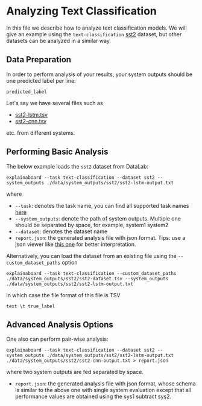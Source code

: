 # Analyzing Text Classification

In this file we describe how to analyze text classification models.
We will give an example using the `text-classification` [sst2](https://github.com/ExpressAI/ExplainaBoard/tree/main/data/datasets/sst2) dataset, but other datasets
can be analyzed in a similar way.

## Data Preparation

In order to perform analysis of your results, your system outputs should be one
predicted label per line:

```
predicted_label
```

Let's say we have several files such as 
* [sst2-lstm.tsv](https://github.com/neulab/ExplainaBoard/blob/main/data/system_outputs/sst2/sst2-lstm-output.txt) 
* [sst2-cnn.tsv](https://github.com/neulab/ExplainaBoard/blob/main/data/system_outputs/sst2/sst2-cnn-output.txt)

etc. from different systems.


## Performing Basic Analysis

The below example loads the `sst2` dataset from DataLab:
```shell
explainaboard --task text-classification --dataset sst2 --system_outputs ./data/system_outputs/sst2/sst2-lstm-output.txt
```

where
* `--task`: denotes the task name, you can find all supported task names [here](https://github.com/neulab/ExplainaBoard/blob/main/docs/cli_interface.md)
* `--system_outputs`: denote the path of system outputs. Multiple one should be
  separated by space, for example, system1 system2
* `--dataset`: denotes the dataset name
* `report.json`: the generated analysis file with json format. Tips: use a json viewer
  like [this one](http://jsonviewer.stack.hu/) for better interpretation.

Alternatively, you can load the dataset from an existing file using the
`--custom_dataset_paths` option

```shell
explainaboard --task text-classification --custom_dataset_paths ./data/system_outputs/sst2/sst2-dataset.tsv --system_outputs ./data/system_outputs/sst2/sst2-lstm-output.txt
```

in which case the file format of this file is TSV
```
text \t true_label
```

## Advanced Analysis Options

One also can perform pair-wise analysis:
```shell
explainaboard --task text-classification --dataset sst2 --system_outputs ./data/system_outputs/sst2/sst2-lstm-output.txt ./data/system_outputs/sst2/sst2-cnn-output.txt > report.json
```
where two system outputs are fed separated by space.
* `report.json`: the generated analysis file with json format, whose schema is similar 
  to the above one with single system evaluation except that
  all performance values are obtained using the sys1 subtract sys2.